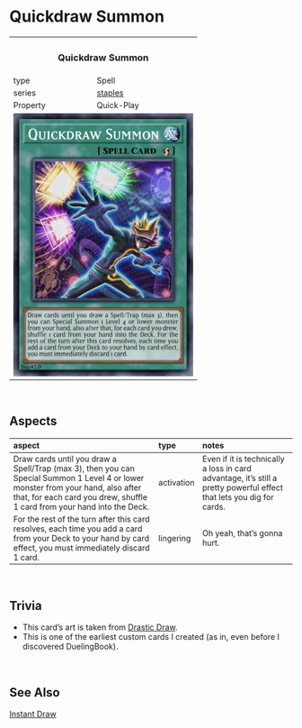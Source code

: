 # Quickdraw Summon

<table>
  <tr>
    <th colspan="2"> <h3> Quickdraw Summon </h3> </th>
  </tr>
  <tr>
    <td> type </td>
    <td> Spell </td>
  </tr>
  <tr>
    <td> series </td>
    <td> <a href="../../../archetypes/staples.md">staples</a> </td>
  </tr>
  <tr>
    <td> Property </td>
    <td> Quick-Play </td>
  </tr>
  <tr>
    <td colspan="2"> <img src="../../../.assets/cards/spells/Quickdraw Summon.png" width="320px"> </td>
  </tr>
</table>


<br>


## Aspects

| aspect | type | notes |
| :----- | :--- | :---- |
| Draw cards until you draw a Spell/Trap (max 3), then you can Special Summon 1 Level 4 or lower monster from your hand, also after that, for each card you drew, shuffle 1 card from your hand into the Deck. | activation | Even if it is technically a loss in card advantage, it’s still a pretty powerful effect that lets you dig for cards. |
| For the rest of the turn after this card resolves, each time you add a card from your Deck to your hand by card effect, you must immediately discard 1 card. | lingering | Oh yeah, that’s gonna hurt. |


<br>


## Trivia

- This card’s art is taken from [Drastic Draw](https://yugipedia.com/wiki/Drastic_Draw).
- This is one of the earliest custom cards I created (as in, even before I discovered DuelingBook).


<br>


## See Also

[Instant Draw](Instant%20Draw.md)  
